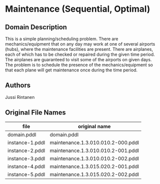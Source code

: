 # Maintenance (Sequential, Optimal)

## Domain Description

This is a simple planning/scheduling problem.
There are mechanics/equipment that on any day may work at one of several airports (hubs), where the maintenance facilities are present.
There are airplanes, each of which has to be checked or repaired during the given time period.
The airplanes are guaranteed to visit some of the airports on given days.
The problem is to schedule the presence of the mechanics/equipment so that each plane will get maintenance once during the time period.

## Authors

Jussi Rintanen

## Original File Names

| file            | original name                      |
|-----------------|------------------------------------|
| domain.pddl     | domain.pddl                        |
| instance-1.pddl | maintenance.1.3.010.010.2-000.pddl |
| instance-2.pddl | maintenance.1.3.010.010.2-001.pddl |
| instance-3.pddl | maintenance.1.3.010.010.2-002.pddl |
| instance-4.pddl | maintenance.1.3.015.020.2-001.pddl |
| instance-5.pddl | maintenance.1.3.015.020.2-002.pddl |
